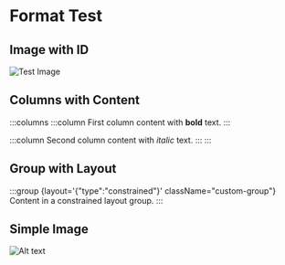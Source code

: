 # Format Test

## Image with ID
![Test Image](https://example.com/image-123.jpg "Image Caption")

## Columns with Content
:::columns
:::column
First column content with **bold** text.
:::

:::column
Second column content with *italic* text.
:::
:::

## Group with Layout
:::group {layout='{"type":"constrained"}' className="custom-group"}
Content in a constrained layout group.
:::

## Simple Image
![Alt text](https://example.com/photo.jpg)